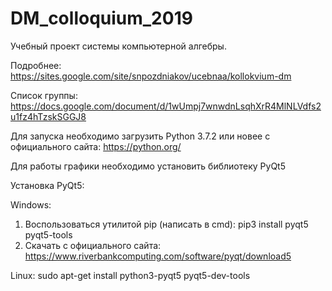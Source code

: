﻿# DM_colloquium_2019

Учебный проект системы компьютерной алгебры.

Подробнее: https://sites.google.com/site/snpozdniakov/ucebnaa/kollokvium-dm

Список группы: https://docs.google.com/document/d/1wUmpj7wnwdnLsqhXrR4MlNLVdfs2u1fz4hTzskSGGJ8

Для запуска необходимо загрузить Python 3.7.2 или новее c официального сайта: https://python.org/

Для работы графики необходимо установить библиотеку PyQt5

Установка PyQt5:

Windows:
1) Воспользоваться утилитой pip (написать в cmd):
pip3 install pyqt5 pyqt5-tools
2) Скачать с официального сайта:
https://www.riverbankcomputing.com/software/pyqt/download5

Linux:
sudo apt-get install python3-pyqt5 pyqt5-dev-tools
